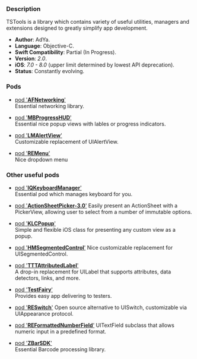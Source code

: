 ### Description ###
TSTools is a library which contains variety of useful utilities, managers and extensions designed to greatly simplify app development.

* **Author**:  AdYa.
* **Language**: Objective-C.
* **Swift Compatibility**: Partial (In Progress).
* **Version**: *2.0*.
* **iOS**:     *7.0 - 8.0* (upper limit determined by lowest API deprecation).
* **Status**:  Constantly evolving.

### Pods ###

* [pod '**AFNetworking**'](https://github.com/AFNetworking/AFNetworking)          
Essential networking library.

* [pod '**MBProgressHUD**'](https://github.com/jdg/MBProgressHUD)         
Essential nice popup views with lables or progress indicators.

* [pod '**LMAlertView**'](https://github.com/lmcd/LMAlertView)           
Customizable replacement of UIAlertView.

* [pod '**REMenu**'](https://github.com/romaonthego/REMenu)                
Nice dropdown menu


### Other useful pods ###

* [pod '**IQKeyboardManager**'](https://github.com/hackiftekhar/IQKeyboardManager)     
Essential pod which manages keyboard for you.

* [pod '**ActionSheetPicker-3.0**'](https://github.com/skywinder/ActionSheetPicker-3.0) 
Easily present an ActionSheet with a PickerView, allowing user to select from a number of immutable options.

* [pod '**KLCPopup**'](https://github.com/jmascia/KLCPopup)             
Simple and flexible iOS class for presenting any custom view as a popup.

* [pod '**HMSegmentedControl**'](https://github.com/HeshamMegid/HMSegmentedControl)
Nice customizable replacement for UISegmentedControl.

* [pod '**TTTAttributedLabel**'](https://github.com/TTTAttributedLabel/TTTAttributedLabel)   
A drop-in replacement for UILabel that supports attributes, data detectors, links, and more.

* [pod '**TestFairy**'](http://testfairy.com/)             
Provides easy app delivering to testers.

* [pod '**RESwitch**'](https://github.com/romaonthego/RESwitch)
Open source alternative to UISwitch, customizable via UIAppearance protocol.

* [pod '**REFormattedNumberField**'](https://github.com/romaonthego/REFormattedNumberField)
UITextField subclass that allows numeric input in a predefined format.

* [pod '**ZBarSDK**'](http://zbar.sourceforge.net/iphone/index.html)               
Essential Barcode processing library.